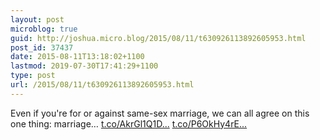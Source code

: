 ```yaml
---
layout: post
microblog: true
guid: http://joshua.micro.blog/2015/08/11/t630926113892605953.html
post_id: 37437
date: 2015-08-11T13:18:02+1100
lastmod: 2019-07-30T17:41:29+1100
type: post
url: /2015/08/11/t630926113892605953.html
---
```

Even if you're for or against same-sex marriage, we can all agree on this one thing: marriage… [t.co/AkrGl1Q1D...](http://t.co/AkrGl1Q1Dt) [t.co/P6OkHy4rE...](http://t.co/P6OkHy4rE7)
